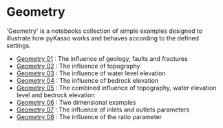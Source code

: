 # Geometry

'Geometry' is a notebooks collection of simple examples designed to illustrate how pyKasso works and behaves according to the defined settings.

- [Geometry 01](geometry_01.ipynb) : The influence of geology, faults and fractures
- [Geometry 02](geometry_02.ipynb) : The influence of topography
- [Geometry 03](geometry_03.ipynb) : The influence of water level elevation
- [Geometry 04](geometry_04.ipynb) : The influence of bedrock elevation
- [Geometry 05](geometry_05.ipynb) : The combined influence of topography, water elevation level and bedrock elevation
- [Geometry 06](geometry_06.ipynb) : Two dimensional examples
- [Geometry 07](geometry_07.ipynb) : The influence of inlets and outlets parameters
- [Geometry 08](geometry_08.ipynb) : The influence of the ratio parameter